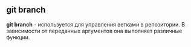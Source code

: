 ## git branch

 **git branch** - используется для управления ветками в репозитории. В зависимости от переданных аргументов она выполняет различные функции.